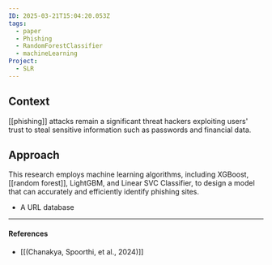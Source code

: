 ```yaml
---
ID: 2025-03-21T15:04:20.053Z
tags:
  - paper
  - Phishing
  - RandomForestClassifier
  - machineLearning
Project:
  - SLR
---
```

## Context

[[phishing]] attacks remain a significant threat hackers exploiting users' trust to steal sensitive information such as passwords and financial data.
## Approach

This research employs machine learning algorithms, including XGBoost, [[random forest]], LightGBM, and Linear SVC Classifier, to design a model that can accurately and efficiently identify phishing sites.

- A URL database 

---
#### References
- [[(Chanakya, Spoorthi, et al., 2024)]]
